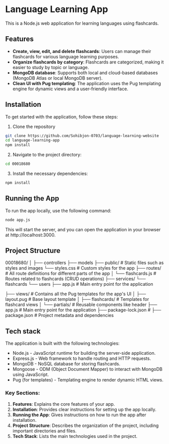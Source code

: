 # Language Learning App

This is a Node.js web application for learning languages using flashcards.

## Features
- **Create, view, edit, and delete flashcards**: Users can manage their flashcards for various language learning purposes.
- **Organize flashcards by category**: Flashcards are categorized, making it easier to study by topic or language.
- **MongoDB database**: Supports both local and cloud-based databases (MongoDB Atlas or local MongoDB server).
- **Clean UI with Pug templating**: The application uses the Pug templating engine for dynamic views and a user-friendly interface.


## Installation

To get started with the application, follow these steps:

1. Clone the repository

```bash
git clone https://github.com/Sohibjon-0703/language-learning-website
cd language-learning-app
npm install
```
2. Navigate to the project directory:

```bash
cd 00018680
```
3. Install the necessary dependencies:

```bash
npm install
```

## Running the App

To run the app locally, use the following command:

```bash
node app.js
```

This will start the server, and you can open the application in your browser at http://localhost:3000.


## Project Structure

00018680/
│
├── controllers
├── models
├── public/              # Static files such as styles and images
    └── styles.css       # Custom styles for the app
├── routes/              # All route definitions for different parts of the app
│   └── flashcards.js    # Routes related to flashcards (CRUD operations)
├── services/
    └── flashcards
    └── users 
├── app.js               # Main entry point for the application

├── views/               # Contains all the Pug templates for the app's UI
│   ├── layout.pug       # Base layout template
│   ├── flashcards/      # Templates for flashcard views
│   └── partials/        # Reusable components like header
├── app.js               # Main entry point for the application
├── package-lock.json    # 
├── package.json         # Project metadata and dependencies



## Tech stack

The application is built with the following technologies:

* Node.js - JavaScript runtime for building the server-side application.
* Express.js - Web framework to handle routing and HTTP requests.
* MongoDB - NoSQL database for storing flashcards.
* Mongoose - ODM (Object Document Mapper) to interact with MongoDB using JavaScript.
* Pug (for templates) - Templating engine to render dynamic HTML views.



### Key Sections:

1. **Features**: Explains the core features of your app.
2. **Installation**: Provides clear instructions for setting up the app locally.
3. **Running the App**: Gives instructions on how to run the app after installation.
4. **Project Structure**: Describes the organization of the project, including important directories and files.
5. **Tech Stack**: Lists the main technologies used in the project.

